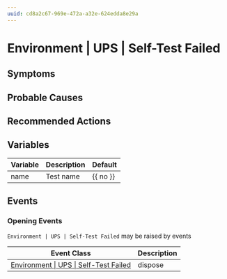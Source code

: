```yaml
---
uuid: cd8a2c67-969e-472a-a32e-624edda8e29a
---
```

# Environment | UPS | Self-Test Failed

## Symptoms

## Probable Causes

## Recommended Actions

## Variables

| Variable | Description | Default  |
| -------- | ----------- | -------- |
| name     | Test name   | {{ no }} |

## Events

### Opening Events
`Environment | UPS | Self-Test Failed` may be raised by events

| Event Class                                                                                              | Description |
| -------------------------------------------------------------------------------------------------------- | ----------- |
| [Environment \| UPS \| Self-Test Failed](../event-classes-reference/environment/ups/self-test-failed.md) | dispose     |
